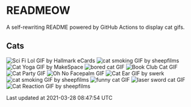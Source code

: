 # READMEOW

A self-rewriting README powered by GitHub Actions to display cat gifs.

## Cats

![Sci Fi Lol GIF by Hallmark eCards](https://media1.giphy.com/media/BzyTuYCmvSORqs1ABM/200.gif?cid=a0cc1d5418lr9lf7hn6cebfi967ixm36nypqd62ov8pe3xhc&rid=200.gif)
![cat smoking GIF by sheepfilms](https://media3.giphy.com/media/3o6Zt481isNVuQI1l6/200.gif?cid=a0cc1d5418lr9lf7hn6cebfi967ixm36nypqd62ov8pe3xhc&rid=200.gif)
![Cat Yoga GIF by MakeSpace](https://media0.giphy.com/media/xUPGcyi4YxcZp8dWZq/200.gif?cid=a0cc1d5418lr9lf7hn6cebfi967ixm36nypqd62ov8pe3xhc&rid=200.gif)
![bored cat GIF](https://media0.giphy.com/media/mlvseq9yvZhba/200.gif?cid=a0cc1d5418lr9lf7hn6cebfi967ixm36nypqd62ov8pe3xhc&rid=200.gif)
![Book Club Cat GIF](https://media3.giphy.com/media/1iu8uG2cjYFZS6wTxv/200.gif?cid=a0cc1d5418lr9lf7hn6cebfi967ixm36nypqd62ov8pe3xhc&rid=200.gif)
![Cat Party GIF](https://media4.giphy.com/media/jpbnoe3UIa8TU8LM13/200.gif?cid=a0cc1d5418lr9lf7hn6cebfi967ixm36nypqd62ov8pe3xhc&rid=200.gif)
![Oh No Facepalm GIF](https://media4.giphy.com/media/yFQ0ywscgobJK/200.gif?cid=a0cc1d5418lr9lf7hn6cebfi967ixm36nypqd62ov8pe3xhc&rid=200.gif)
![Cat Ear GIF by swerk](https://media1.giphy.com/media/MCfhrrNN1goH6/200.gif?cid=a0cc1d5418lr9lf7hn6cebfi967ixm36nypqd62ov8pe3xhc&rid=200.gif)
![cat smoking GIF by sheepfilms](https://media0.giphy.com/media/l0ExdMHUDKteztyfe/200.gif?cid=a0cc1d5418lr9lf7hn6cebfi967ixm36nypqd62ov8pe3xhc&rid=200.gif)
![funny cat GIF](https://media4.giphy.com/media/13CoXDiaCcCoyk/200.gif?cid=a0cc1d5418lr9lf7hn6cebfi967ixm36nypqd62ov8pe3xhc&rid=200.gif)
![laser sword cat GIF](https://media2.giphy.com/media/q1MeAPDDMb43K/200.gif?cid=a0cc1d5418lr9lf7hn6cebfi967ixm36nypqd62ov8pe3xhc&rid=200.gif)
![Cat Reaction GIF by sheepfilms](https://media4.giphy.com/media/1KoN1DMBnCMWk/200.gif?cid=a0cc1d5418lr9lf7hn6cebfi967ixm36nypqd62ov8pe3xhc&rid=200.gif)


Last updated at 2021-03-28 08:47:54 UTC